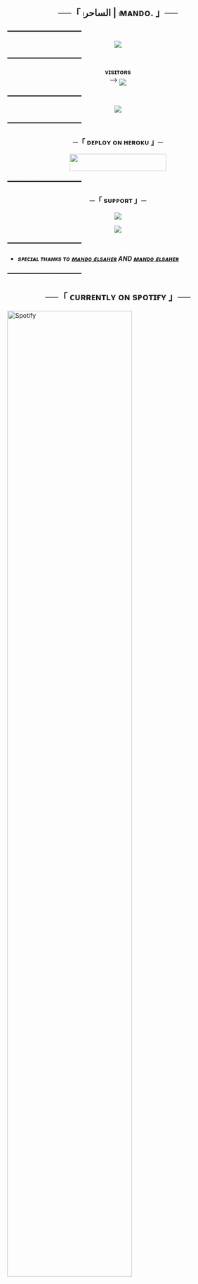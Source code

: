 <h2 align="center">
    ──「 𓏺الساحر | 𓏺ᴍᴀɴᴅᴏ. 」──
</h2>

━━━━━━━━━━━━━━━━━━━━

<p align="center">
  <img src="https://telegra.ph/file/e31715960a99b4f5bc6e5.jpg">
</p>

━━━━━━━━━━━━━━━━━━━━

<p align="center">
    <b>ᴠɪsɪᴛᴏʀs</b><br>
 -->    <img align="middle" src="https://profile-counter.glitch.me/VeGa/count.svg" />
</p>

━━━━━━━━━━━━━━━━━━━━

<p align="center">
  <img src="https://telegra.ph/file/36be820a8775f0bfc773e.jpg">
</p>

━━━━━━━━━━━━━━━━━━━━

<h3 align="center">
    ─「 ᴅᴇᴩʟᴏʏ ᴏɴ ʜᴇʀᴏᴋᴜ 」─
</h3>

<p align="center"><a href="https://dashboard.heroku.com/new?template=https://github.com/mandoelsaher2/mando"> <img src="https://img.shields.io/badge/Deploy%20On%20Heroku-black?style=for-the-badge&logo=heroku" width="220" height="38.45"/></a></p>

━━━━━━━━━━━━━━━━━━━━

<h3 align="center">
    ─「 sᴜᴩᴩᴏʀᴛ 」─
</h3>

<p align="center">
<a href="https://t.me/N_NIN_N"><img src="https://img.shields.io/badge/-Support%20Group-blue.svg?style=for-the-badge&logo=Telegram"></a>
</p>

<p align="center">
<a href="https://t.me/ll_lll2"><img src="https://img.shields.io/badge/-Support%20Channel-blue.svg?style=for-the-badge&logo=Telegram"></a>
</p>

━━━━━━━━━━━━━━━━━━━━

- <b> _sᴩᴇᴄɪᴀʟ ᴛʜᴀɴᴋs ᴛᴏ [𓏺ᴍᴀɴᴅᴏ 𓏺ᴇʟsᴀʜᴇʀ](https://t.me/l_l_kl) AND [𓏺ᴍᴀɴᴅᴏ 𓏺ᴇʟsᴀʜᴇʀ](https://t.me/l_l_kl)_ </b>

━━━━━━━━━━━━━━━━━━━━

<h2 align="center">
    ──「 ᴄᴜʀʀᴇɴᴛʟʏ ᴏɴ sᴘᴏᴛɪғʏ 」──
</h2>

[<img src="https://novatorem.visualbean.vercel.app/api/spotify" alt="Spotify" width="75%" />](https://open.spotify.com/user/d28p2msbxwzil9byvx5sql00z)
